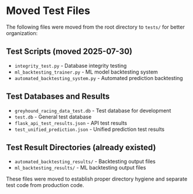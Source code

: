 # Moved Test Files

The following files were moved from the root directory to `tests/` for better organization:

## Test Scripts (moved 2025-07-30)
- `integrity_test.py` - Database integrity testing
- `ml_backtesting_trainer.py` - ML model backtesting system
- `automated_backtesting_system.py` - Automated prediction backtesting

## Test Databases and Results
- `greyhound_racing_data_test.db` - Test database for development
- `test.db` - General test database
- `flask_api_test_results.json` - API test results
- `test_unified_prediction.json` - Unified prediction test results

## Test Result Directories (already existed)
- `automated_backtesting_results/` - Backtesting output files
- `ml_backtesting_results/` - ML backtesting output files

These files were moved to establish proper directory hygiene and separate test code from production code.
